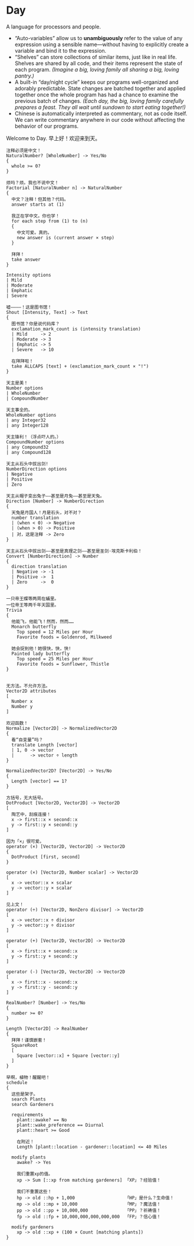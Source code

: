Day 
======

A language for processors and people.

* “Auto-variables” allow us to **unambiguously** refer to the value of any expression using a sensible name—without having to explicitly create a variable and bind it to the expression.
* “Shelves” can store collections of similar items, just like in real life. Shelves are shared by all code, and their items represent the state of each program. _(Imagine a big, loving family all sharing a big, loving pantry.)_
* A built-in “day/night cycle” keeps our programs well-organized and adorably predictable. State changes are batched together and applied together once the whole program has had a chance to examine the previous batch of changes. _(Each day, the big, loving family carefully prepares a feast. They all wait until sundown to start eating together!)_
* Chinese is automatically interpreted as commentary, not as code itself. We can write commentary anywhere in our code without affecting the behavior of our programs.

Welcome to Day. 早上好！欢迎来到天。

```Day
注释必须是中文！
NaturalNumber? [WholeNumber] -> Yes/No
{
  whole >= 0?
}

烦吗？烦。我也不说中文！
Factorial [NaturalNumber n] -> NaturalNumber
{
  中文？注释！但其他？代码。
  answer starts at (1)

  我正在学中文。你也学！
  for each step from (1) to (n)
  {
    中文可爱。真的。
    new answer is (current answer × step)
  }

  拜拜！
  take answer
}

Intensity options
| Mild
| Moderate
| Emphatic
| Severe

嘘————！这是图书馆！
Shout [Intensity, Text] -> Text
{
  图书馆？你是说代码库？
  exclamation_mark_count is (intensity translation)
  | Mild     -> 2
  | Moderate -> 3
  | Emphatic -> 5
  | Severe   -> 10

  在拜拜啦！
  take ALLCAPS [text] + (exclamation_mark_count × "!")
}
```

```Day
天主是美！
Number options
| WholeNumber
| CompoundNumber

天主事全的。
WholeNumber options
| any Integer32
| any Integer128

天主锋利！（浮点吓人的。）
CompoundNumber options
| any Compound32
| any Compound128

天主从石头中拔出剑!
NumberDirection options
| Negative
| Positive
| Zero

天主从帽子变出兔子——甚至是月兔——甚至是天兔。
Direction [Number] -> NumberDirection
{
  天兔是月国人！月是石头，对不对？
  number translation
  | (when < 0) -> Negative
  | (when > 0) -> Positive
  | 对，这是注释 -> Zero
}

天主从石头中拔出剑——甚至是真理之剑——甚至是圣剑·埃克斯卡利伯！
Convert [NumberDirection] -> Number
{
  direction translation
  | Negative -> -1
  | Positive ->  1
  | Zero     ->  0
}
```

```Day
一只帝王蝶等两周在蛹里。
一位帝王等两千年天国里。
Trivia
{
  他能飞，他能飞！然而，然而……
  Monarch butterfly
    Top speed = 12 Miles per Hour
    Favorite foods = Goldenrod, Milkweed
      
  她会捉到他！她很快，快，快!
  Painted lady butterfly
    Top speed = 25 Miles per Hour
    Favorite foods = Sunflower, Thistle
}
```

```Day

无方法。不允许方法。
Vector2D attributes
[
  Number x
  Number y
]

欢迎函数！
Normalize [Vector2D] -> NormalizedVector2D
{
  看“自变量”吗？
  translate Length [vector]
  | 1, 0 -> vector
  |      -> vector ÷ length
}

NormalizedVector2D? [Vector2D] -> Yes/No
{
  Length [vector] == 1?
}

方括号，无大括号。
DotProduct [Vector2D, Vector2D] -> Vector2D
[
  陶艺中，刮痕连接！
  x -> first::x × second::x
  y -> first::y × second::y
]

因为「×」很可爱。
operator (×) [Vector2D, Vector2D] -> Vector2D
{
  DotProduct [first, second]
}

operator (×) [Vector2D, Number scalar] -> Vector2D
[
  x -> vector::x × scalar
  y -> vector::y × scalar
]

见上文！
operator (÷) [Vector2D, NonZero divisor] -> Vector2D
[
  x -> vector::x ÷ divisor
  y -> vector::y ÷ divisor
]

operator (+) [Vector2D, Vector2D] -> Vector2D
[
  x -> first::x + second::x
  y -> first::y + second::y
]

operator (-) [Vector2D, Vector2D] -> Vector2D
[
  x -> first::x - second::x
  y -> first::y - second::y
]

RealNumber? [Number] -> Yes/No
{
  number >= 0?
}

Length [Vector2D] -> RealNumber
{
  拜拜！谨慎嵌套！
  SquareRoot
  [
    Square [vector::x] + Square [vector::y]
  ]
}
```

```Day
早啊，植物！醒醒吧！
schedule
{
  这些是架子。
  search Plants
  search Gardeners
  
  requirements
    plant::awake? == No
    plant::wake_preference == Diurnal
    plant::heart >= Good

    在附近！
    Length [plant::location - gardener::location] <= 40 Miles
  
  modify plants
    awake? -> Yes
    
    我们重置xp的值。
    xp -> Sum [::xp from matching gardeners] 「XP」？经验值！
  
    我们不重置这些！
    hp -> old ::hp + 1,000                   「HP」是什么？生命值！
    mp -> old ::mp + 10,000                  「MP」？魔法值！
    pp -> old ::pp + 10,000,000              「PP」？祈祷值！
    fp -> old ::fp + 10,000,000,000,000,000  「FP」？信心值！
    
  modify gardeners
    xp -> old ::xp + (100 × Count [matching plants])
}
```

